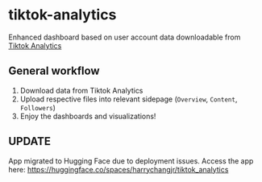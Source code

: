 # tiktok-analytics
Enhanced dashboard based on user account data downloadable from [Tiktok Analytics](https://www.tiktok.com/analytics)

## General workflow
1. Download data from Tiktok Analytics
2. Upload respective files into relevant sidepage (`Overview`, `Content`, `Followers`)
3. Enjoy the dashboards and visualizations!

## UPDATE
App migrated to Hugging Face due to deployment issues. Access the app here: https://huggingface.co/spaces/harrychangjr/tiktok_analytics

